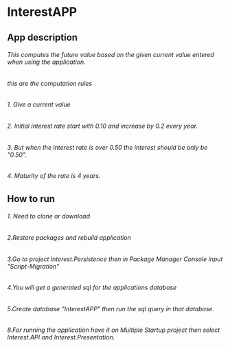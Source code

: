 # InterestAPP

## App description
###### This computes the future value based on the given current value entered when using the application.
###### this are the computation rules 
###### 1. Give a current value
###### 2. Initial interest rate start with 0.10 and increase by 0.2 every year.
###### 3. But when the interest rate is over 0.50 the interest should be only be "0.50".
###### 4. Maturity of the rate is 4 years.

## How to run 
###### 1. Need to clone or download
###### 2.Restore packages and rebuild application
###### 3.Go to project Interest.Persistence then in Package Manager Console input "Script-Migration"
###### 4.You will get a generated sql for the applications database
###### 5.Create database "InterestAPP" then run the sql query in that database.
###### 8.For running the application have it on Multiple Startup project then select Interest.API and Interest.Presentation.

